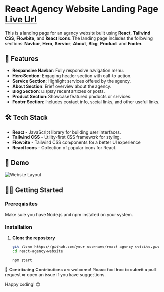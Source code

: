 # React Agency Website Landing Page [Live Url](https://nex-gen-agency-client.vercel.app) 

This is a landing page for an agency website built using **React**, **Tailwind CSS**, **Flowbite**, and **React Icons**. The landing page includes the following sections: **Navbar**, **Hero**, **Service**, **About**, **Blog**, **Product**, and **Footer**.

## 🚀 Features

- **Responsive Navbar**: Fully responsive navigation menu.
- **Hero Section**: Engaging header section with call-to-action.
- **Service Section**: Highlight services offered by the agency.
- **About Section**: Brief overview about the agency.
- **Blog Section**: Display recent articles or posts.
- **Product Section**: Showcase featured products or services.
- **Footer Section**: Includes contact info, social links, and other useful links.

## 🛠️ Tech Stack

- **React** - JavaScript library for building user interfaces.
- **Tailwind CSS** - Utility-first CSS framework for styling.
- **Flowbite** - Tailwind CSS components for a better UI experience.
- **React Icons** - Collection of popular icons for React.

## 📸 Demo

![Website Layout](assets/layout.png)

## 🧑‍💻 Getting Started

### Prerequisites

Make sure you have Node.js and npm installed on your system.

### Installation

1. **Clone the repository**

   ```bash
   git clone https://github.com/your-username/react-agency-website.git
   cd react-agency-website

   npm start

🤝 Contributing
Contributions are welcome! Please feel free to submit a pull request or open an issue if you have suggestions.

Happy coding! 😊
